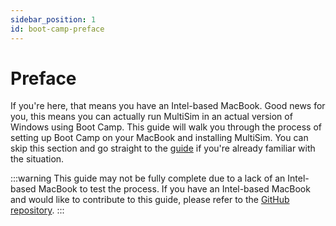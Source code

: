 ```yaml
---
sidebar_position: 1
id: boot-camp-preface
---
```


# Preface

If you're here, that means you have an Intel-based MacBook. Good news for you, this means you can actually run MultiSim in an actual version of Windows using Boot Camp. This guide will walk you through the process of setting up Boot Camp on your MacBook and installing MultiSim. You can skip this section and go straight to the [guide](prerequisites) if you're already familiar with the situation.

:::warning
This guide may not be fully complete due to a lack of an Intel-based MacBook to test the process. If you have an Intel-based MacBook and would like to contribute to this guide, please refer to the [GitHub repository](https://github.com/Marcus5408/MultiSim-Guide).
:::
